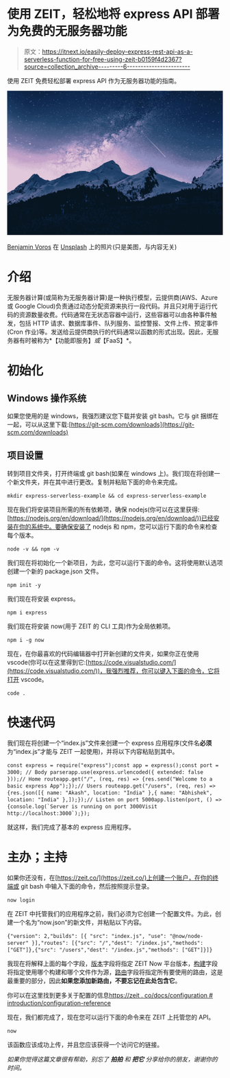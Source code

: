 # 使用 ZEIT，轻松地将 express API 部署为免费的无服务器功能

> 原文：<https://itnext.io/easily-deploy-express-rest-api-as-a-serverless-function-for-free-using-zeit-b0159f4d2367?source=collection_archive---------6----------------------->

使用 ZEIT 免费轻松部署 express API 作为无服务器功能的指南。

![](img/510d86abdf27962776b3498f3684a8f2.png)

[Benjamin Voros](https://unsplash.com/@vorosbenisop?utm_source=medium&utm_medium=referral) 在 [Unsplash](https://unsplash.com?utm_source=medium&utm_medium=referral) 上的照片(只是美图，与内容无关)

# 介绍

无服务器计算(或简称为无服务器计算)是一种执行模型，云提供商(AWS、Azure 或 Google Cloud)负责通过动态分配资源来执行一段代码。并且只对用于运行代码的资源数量收费。代码通常在无状态容器中运行，这些容器可以由各种事件触发，包括 HTTP 请求、数据库事件、队列服务、监控警报、文件上传、预定事件(Cron 作业)等。发送给云提供商执行的代码通常以函数的形式出现。因此，无服务器有时被称为*【功能即服务】*或*【FaaS】*。

# 初始化

## Windows 操作系统

如果您使用的是 windows，我强烈建议您下载并安装 git bash。它与 git 捆绑在一起，可以从这里下载:[https://git-scm.com/downloads](https://git-scm.com/downloads)

## 项目设置

转到项目文件夹，打开终端或 git bash(如果在 windows 上)。我们现在将创建一个新文件夹，并在其中进行更改。复制并粘贴下面的命令来完成。

```
mkdir express-serverless-example && cd express-serverless-example 
```

现在我们将安装项目所需的所有依赖项，确保 nodejs(你可以在这里获得:[https://nodejs.org/en/download/](https://nodejs.org/en/download/))已经安装在你的系统中。要确保安装了 nodejs 和 npm，您可以运行下面的命令来检查每个版本。

```
node -v && npm -v
```

我们现在将初始化一个新项目，为此，您可以运行下面的命令。这将使用默认选项创建一个新的 package.json 文件。

```
npm init -y
```

我们现在将安装 express。

```
npm i express
```

我们现在将安装 now(用于 ZEIT 的 CLI 工具)作为全局依赖项。

```
npm i -g now
```

现在，在你最喜欢的代码编辑器中打开新创建的文件夹，如果你正在使用 vscode(你可以在这里得到它:[https://code.visualstudio.com/](https://code.visualstudio.com/))，我强烈推荐，你可以键入下面的命令，它将打开 vscode。

```
code .
```

# 快速代码

我们现在将创建一个“index.js”文件来创建一个 express 应用程序(文件名**必须**为“index.js”才能与 ZEIT 一起使用)，并将以下内容粘贴到其中。

```
const express = require("express");const app = express();const port = 3000; // Body parserapp.use(express.urlencoded({ extended: false }));// Home routeapp.get("/", (req, res) => {res.send("Welcome to a basic express App");});// Users routeapp.get("/users", (req, res) => {res.json([{ name: "Akash", location: "India" },{ name: "Abhishek", location: "India" },]);});// Listen on port 5000app.listen(port, () => {console.log(`Server is running on port 3000Visit http://localhost:3000`);});
```

就这样，我们完成了基本的 express 应用程序。

# 主办；主持

如果你还没有，在[https://zeit.co/](https://zeit.co/)上创建一个账户，在你的终端或 git bash 中输入下面的命令，然后按照提示登录。

```
now login
```

在 ZEIT 中托管我们的应用程序之前，我们必须为它创建一个配置文件。为此，创建一个名为“now.json”的新文件，并粘贴以下内容。

```
{"version": 2,"builds": [{ "src": "index.js", "use": "@now/node-server" }],"routes": [{"src": "/","dest": "/index.js","methods": ["GET"]},{"src": "/users","dest": "/index.js","methods": ["GET"]}]}
```

我现在将解释上面的每个字段，[版本](https://zeit.co/docs/configuration#project/version)字段将指定 ZEIT Now 平台版本，[构建](https://zeit.co/docs/configuration#project/builds)字段将指定使用哪个构建和哪个文件作为源，[路由](https://zeit.co/docs/configuration#project/routes)字段将指定所有要使用的路由，这是最重要的部分，因此**如果您添加新路由，不要忘记在此处包含它**。

你可以在这里找到更多关于配置的信息[https://zeit . co/docs/configuration # introduction/configuration-reference](https://zeit.co/docs/configuration#introduction/configuration-reference)

现在，我们都完成了，现在您可以运行下面的命令来在 ZEIT 上托管您的 API。

```
now
```

该函数应该成功上传，并且您应该获得一个访问它的链接。

*如果你觉得这篇文章很有帮助，别忘了* ***拍拍*** *和* ***把它*** *分享给你的朋友，谢谢你的时间。*